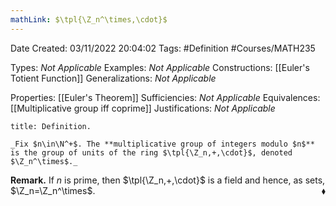 ```yaml
---
mathLink: $\tpl{\Z_n^\times,\cdot}$
---
```


<div class="topSpace"></div>

Date Created: 03/11/2022 20:04:02
Tags: #Definition #Courses/MATH235

Types: _Not Applicable_
Examples: _Not Applicable_
Constructions: [[Euler's Totient Function]]
Generalizations: _Not Applicable_

Properties: [[Euler's Theorem]]
Sufficiencies: _Not Applicable_
Equivalences: [[Multiplicative group iff coprime]]
Justifications: _Not Applicable_

``` ad-Definition
title: Definition.

_Fix $n\in\N^+$. The **multiplicative group of integers modulo $n$** is the group of units of the ring $\tpl{\Z_n,+,\cdot}$, denoted $\Z_n^\times$._

```

**Remark.** If $n$ is prime, then $\tpl{\Z_n,+,\cdot}$ is a field and hence, as sets, $\Z_n=\Z_n^\times$.<span style="float:right;">$\blacklozenge$</span>
